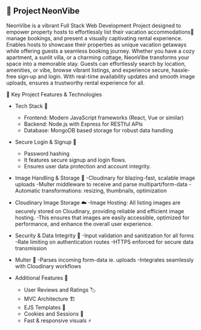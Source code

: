 ## 🌈 Project NeonVibe

NeonVibe is a vibrant Full Stack Web Development Project designed to empower property hosts to effortlessly list their vacation accommodations🏡  manage bookings, and present a visually captivating rental experience. Enables hosts to showcase their properties as unique vacation getaways while offering guests a seamless booking journey. Whether you have a cozy apartment, a sunlit villa, or a charming cottage, NeonVibe transforms your space into a memorable stay. Guests can effortlessly search by location, amenities, or vibe, browse vibrant listings, and experience secure, hassle-free sign‑up and login. With real-time availability updates and smooth image uploads, ensures a trustworthy rental experience for all.

🚀 Key Project Features & Technologies
- Tech Stack 📱
   - Frontend: Modern JavaScript frameworks (React, Vue or similar)
   - Backend: Node.js with Express for RESTful APIs
   - Database: MongoDB based storage for robust data handling

- Secure Login & Signup 🔐
   - Password hashing 
   - It features secure signup and login flows.
   - Ensures user data protection and account integrity.
   
- Image Handling & Storage 🌟
  -Cloudinary for blazing-fast, scalable image uploads
  -Multer middleware to receive and parse multipart/form-data
  -Automatic transformations: resizing, thumbnails, optimization

- Cloudinary Image Storage ☁️
   -Image Hosting: All listing images are securely stored on Cloudinary, providing reliable and efficient image hosting.
   -This ensures that images are easily accessible, optimized for performance, and enhance the overall user experience.

- Security & Data Integrity 🔐
  -Input validation and sanitization for all forms
  -Rate limiting on authentication routes
  -HTTPS enforced for secure data transmission

- Multer 💾
  -Parses incoming form-data ie. uploads
  -Integrates seamlessly with Cloudinary workflows

- Additional Features 🌟
   - User Reviews and Ratings 🏷️
   - MVC Architecture 🏗️ 
   - EJS Templates 🎨 
   - Cookies and Sessions  🍪
   - Fast & responsive visuals ⚡ 




 



